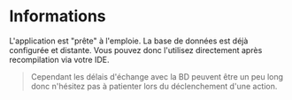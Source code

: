 # Informations

L'application est "prête" à l'emploie. La base de données est déjà configurée et distante.
Vous pouvez donc l'utilisez directement après recompilation via votre IDE.

> Cependant les délais d'échange avec la BD peuvent être un peu long donc n'hésitez pas à patienter lors du déclenchement d'une action.